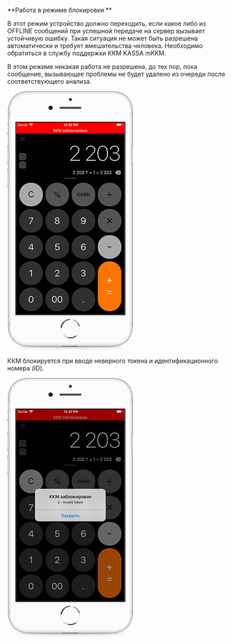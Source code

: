 **Работа в режиме блокировки **

В этот режим устройство должно переходить, если какое либо из OFFLINE сообщений при успешной передаче на сервер вызывает устойчивую ошибку. Такая ситуация не может быть разрешена автоматически и требует вмешательства человека. Необходимо обратиться в службу поддержки ККМ KASSA mKKM.

В этом режиме никакая работа не разрешена, до тех пор, пока сообщение, вызывающее проблемы не будет удалено из очереди после соответствующего анализа.

![](/assets/Simulator_Screen_Shot_-_iPhone_8_Plus_-_2018-04-18_at_12.32.13.jpg)

ККМ блокируется при вводе неверного токена и идентификационного номера \(ID\).

![](/assets/Simulator_Screen_Shot_-_iPhone_8_Plus_-_2018-04-18_at_12.32.18.jpg)

